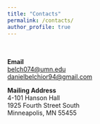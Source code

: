 ```yaml
---
title: "Contacts"
permalink: /contacts/
author_profile: true
---
```

\
\
**Email** \
[belch074@umn.edu](url: "belch074@umn.edu") \
danielbelchior94@gmail.com

**Mailing Address** \
4-101 Hanson Hall \
1925 Fourth Street South \
Minneapolis, MN 55455

